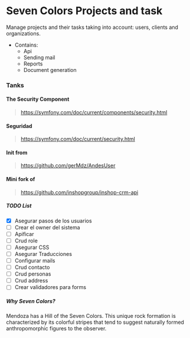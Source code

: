 # Seven Colors Projects and task

Manage projects and their tasks taking into account: users, clients and organizations.
* Contains:
  * Api
  * Sending mail
  * Reports
  * Document generation

### Tanks

#### The Security Component
> https://symfony.com/doc/current/components/security.html

#### Seguridad
> https://symfony.com/doc/current/security.html

#### Init from
> https://github.com/gerMdz/AndesUser

#### Mini fork of
> https://github.com/inshopgroup/inshop-crm-api

##### TODO List

- [X] Asegurar pasos de los usuarios
- [ ] Crear el owner del sistema
- [ ] Apificar 
- [ ] Crud role
- [ ] Asegurar CSS
- [ ] Asegurar Traducciones
- [ ] Configurar mails
- [ ] Crud contacto
- [ ] Crud personas
- [ ] Crud address
- [ ] Crear validadores para forms

##### Why Seven Colors?

Mendoza has a Hill of the Seven Colors. This unique rock formation is characterized by its colorful stripes that tend to
suggest naturally formed anthropomorphic figures to the observer.
